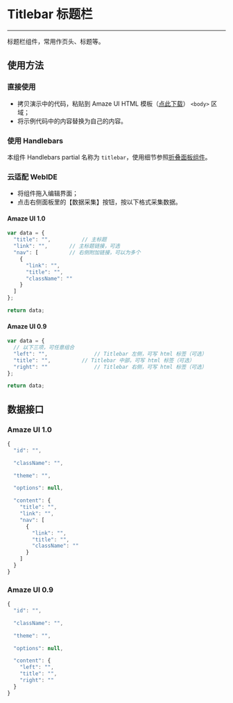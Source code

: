 # Titlebar 标题栏
---

标题栏组件，常用作页头、标题等。

## 使用方法

### 直接使用

- 拷贝演示中的代码，粘贴到 Amaze UI HTML 模板（[点此下载](/getting-started)） `<body>` 区域；
- 将示例代码中的内容替换为自己的内容。

### 使用 Handlebars

本组件 Handlebars partial 名称为 `titlebar`，使用细节参照[折叠面板组件](/widgets/accordion)。

### 云适配 WebIDE

- 将组件拖入编辑界面；
- 点击右侧面板里的【数据采集】按钮，按以下格式采集数据。

#### Amaze UI 1.0

```javascript
var data = {
  "title": "",			// 主标题
  "link": "",       // 主标题链接，可选
  "nav": [          // 右侧附加链接，可以为多个
    {
      "link": "",
      "title": "",
      "className": ""
    }
  ]
};

return data;
```

#### Amaze UI 0.9

```javascript
var data = {
  // 以下三项，可任意组合
  "left": "",				// Titlebar 左侧，可写 html 标签（可选）
  "title": "",			// Titlebar 中部，可写 html 标签（可选）
  "right": ""				// Titlebar 右侧，可写 html 标签（可选）
};

return data;
```

## 数据接口

### Amaze UI 1.0

```javascript
{
  "id": "",

  "className": "",

  "theme": "",

  "options": null,

  "content": {
    "title": "",
    "link": "",
    "nav": [
      {
        "link": "",
        "title": "",
        "className": ""
      }
    ]
  }
}
```

### Amaze UI 0.9

```javascript
{
  "id": "",

  "className": "",

  "theme": "",

  "options": null,

  "content": {
    "left": "",
    "title": "",
    "right": ""
  }
}
```